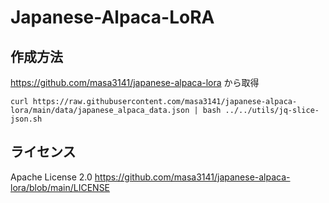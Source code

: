 # Japanese-Alpaca-LoRA
## 作成方法
https://github.com/masa3141/japanese-alpaca-lora から取得
```
curl https://raw.githubusercontent.com/masa3141/japanese-alpaca-lora/main/data/japanese_alpaca_data.json | bash ../../utils/jq-slice-json.sh
```

## ライセンス
Apache License 2.0
https://github.com/masa3141/japanese-alpaca-lora/blob/main/LICENSE
